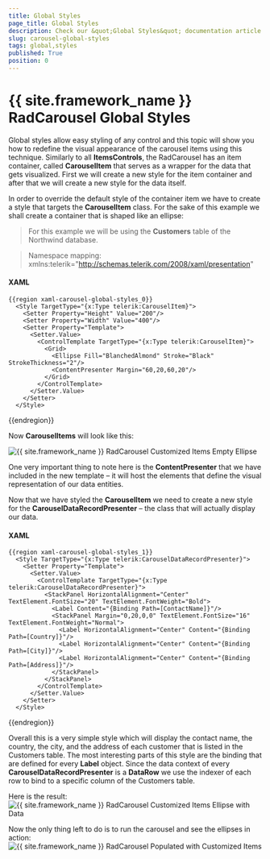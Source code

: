 ```yaml
---
title: Global Styles
page_title: Global Styles
description: Check our &quot;Global Styles&quot; documentation article for the RadCarousel {{ site.framework_name }} control.
slug: carousel-global-styles
tags: global,styles
published: True
position: 0
---
```


# {{ site.framework_name }} RadCarousel Global Styles

Global styles allow easy styling of any control and this topic will show you how to redefine the visual appearance of the carousel items using this technique.
Similarly to all __ItemsControls__, the RadCarousel has an item container, called __CarouselItem__ that serves as a wrapper for the data that gets visualized. First we will create a new style for the item container and after that we will create a new style for the data itself.

In order to override the default style of the container item we have to create a style that targets the __CarouselItem__ class. For the sake of this example we shall create a container that is shaped like an ellipse:

>For this example we will be using the __Customers__ table of the Northwind database. 

>Namespace mapping:
xmlns:telerik="http://schemas.telerik.com/2008/xaml/presentation"

#### __XAML__

	{{region xaml-carousel-global-styles_0}}
	  <Style TargetType="{x:Type telerik:CarouselItem}">
	    <Setter Property="Height" Value="200"/>
	    <Setter Property="Width" Value="400"/>
	    <Setter Property="Template">
	      <Setter.Value>
	        <ControlTemplate TargetType="{x:Type telerik:CarouselItem}">
	          <Grid>
	            <Ellipse Fill="BlanchedAlmond" Stroke="Black" StrokeThickness="2"/>
	            <ContentPresenter Margin="60,20,60,20"/>
	          </Grid>
	        </ControlTemplate>
	      </Setter.Value>
	    </Setter>
	  </Style>
{{endregion}}

Now __CarouselItems__ will look like this:

![{{ site.framework_name }} RadCarousel Customized Items Empty Ellipse](images/ellipse.PNG)

One very important thing to note here is the __ContentPresenter__ that we have included in the new template – it will host the elements that define the visual representation of our data entities.

Now that we have styled the __CarouselItem__ we need to create a new style for the __CarouselDataRecordPresenter__ – the class that will actually display our data.

#### __XAML__

	{{region xaml-carousel-global-styles_1}}
	  <Style TargetType="{x:Type telerik:CarouselDataRecordPresenter}">
	    <Setter Property="Template">
	      <Setter.Value>
	        <ControlTemplate TargetType="{x:Type telerik:CarouselDataRecordPresenter}">
	          <StackPanel HorizontalAlignment="Center" TextElement.FontSize="20" TextElement.FontWeight="Bold">
	            <Label Content="{Binding Path=[ContactName]}"/>
	            <StackPanel Margin="0,20,0,0" TextElement.FontSize="16" TextElement.FontWeight="Normal">
	              <Label HorizontalAlignment="Center" Content="{Binding Path=[Country]}"/>
	              <Label HorizontalAlignment="Center" Content="{Binding Path=[City]}"/>
	              <Label HorizontalAlignment="Center" Content="{Binding Path=[Address]}"/>
	            </StackPanel>
	          </StackPanel>
	        </ControlTemplate>
	      </Setter.Value>
	    </Setter>
	  </Style>
{{endregion}}

Overall this is a very simple style which will display the contact name, the country, the city, and the address of each customer that is listed in the Customers table. The most interesting parts of this style are the binding that are defined for every __Label__ object. Since the data context of every __CarouselDataRecordPresenter__ is a __DataRow__ we use the indexer of each row to bind to a specific column of the Customers table.

Here is the result:   
 ![{{ site.framework_name }} RadCarousel Customized Items Ellipse with Data](images/ellipse2.PNG)

Now the only thing left to do is to run the carousel and see the ellipses in action:
 ![{{ site.framework_name }} RadCarousel Populated with Customized Items](images/ellipseCarousel_thumb.PNG)


